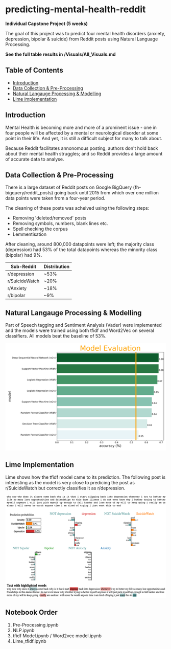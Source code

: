 # predicting-mental-health-reddit
**Individual Capstone Project (5 weeks)**

The goal of this project was to predict four mental health disorders (anxiety, depression, bipolar & suicide) from Reddit posts using Natural Language Processing.  

**See the full table results in /Visuals/All_Visuals.md**

## Table of Contents
- [Introduction](#introduction)
- [Data Collection & Pre-Processing](#data-collection---pre-processing)
- [Natural Langauge Processing & Modelling](#natural-langauge-processing---modelling)
- [Lime implementation](#lime-implementation)

## Introduction
Mental Health is becoming more and more of a prominent issue - one in four people will be affected by a mental or neurological disorder at some point in their life. And yet, it is still a difficult subject for many to talk about. 

Because Reddit facilitates annonomous posting, authors don't hold back about their mental health struggles; and so Reddit provides a large amount of accurate data to analyse. 

## Data Collection & Pre-Processing
There is a large dataset of Reddit posts on Google BigQuery (fh-bigquery/reddit_posts) going back until 2015 from which over one million data points were taken from a four-year period. 

The cleaning of these posts was acheived using the following steps:
- Removing 'deleted/removed' posts  
- Removing symbols, numbers, blank lines etc.  
- Spell checking the corpus  
- Lemmentisation  

After cleaning, around 800,000 datapoints were left; the majority class (depression) had 53% of the total datapoints whereas the minority class (bipolar) had 9%. 

Sub-Reddit | Distribution
------------ | -------------
r/depression | ~53%
r/SuicideWatch | ~20%
r/Anxiety | ~18%
r/bipolar | ~9%

## Natural Langauge Processing & Modelling
Part of Speech tagging and Sentiment Analysis (Vader) were implemented and the models were trained using both tfidf and Word2Vec on several classifiers. All models beat the baseline of 53%.

<img src = "/Visuals/png/results_bar.png" width="750">

## Lime Implementation
Lime shows how the tfidf model came to its prediction. The following post is interesting as the model is very close to predicing the post as r/SuicideWatch but correctly classifies it as r/depression. 

<img src = "/Visuals/png/lime.png" width="750">

## Notebook Order
1. Pre-Processing.ipynb  
2. NLP.ipynb  
3. tfidf Model.ipynb / Word2vec model.ipynb  
4. Lime_tfidf.ipynb
